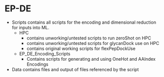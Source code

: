 # EP-DE

- Scripts contains all scripts for the encoding and dimensional reduction for inputs into ML.
	* HPC 
		* contains unworking/untested scripts to run zeroShot on HPC
		* contains unworking/untested scripts for glycanDock use on HPC 
		* contains original working scripts for flexPepDockUse
	* EP_DE_Encoding_Scripts
		* Contains scripts for generating and using OneHot and AAIndex Encodings
- Data contains files and output of files referenced by the script
